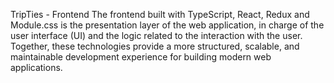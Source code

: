 TripTies - Frontend
The frontend built with TypeScript, React, Redux and Module.css is the presentation layer of the web application, in charge of the user interface (UI) and the logic related to the interaction with the user. Together, these technologies provide a more structured, scalable, and maintainable development experience for building modern web applications.
